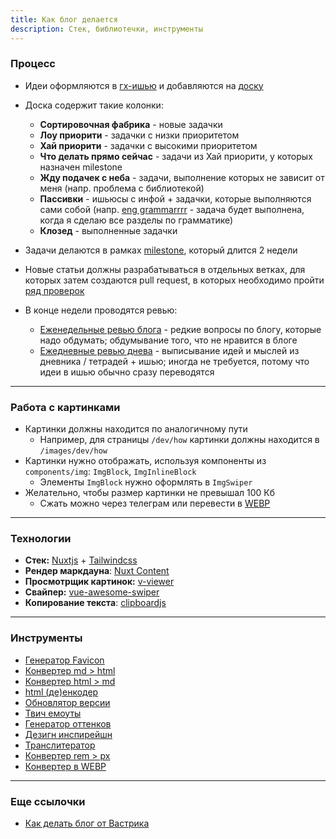 ```yaml
---
title: Как блог делается
description: Стек, библиотечки, инструменты
---
```


### Процесс

- Идеи оформляются в [гх-ишью](https://github.com/potykion/potykion.github.io/issues) и добавляются на [доску](https://github.com/potykion/potykion.github.io/projects/1)
  
- Доска содержит такие колонки:
  - **Сортировочная фабрика** - новые задачки
  - **Лоу приорити** - задачки с низки приоритетом
  - **Хай приорити** - задачки с высокими приоритетом
  - **Что делать прямо сейчас** - задачи из Хай приорити, у которых назначен milestone
  - **Жду подачек с неба** - задачи, выполнение которых не зависит от меня (напр. проблема с библиотекой)
  - **Пассивки** - ишьюсы с инфой + задачки, которые выполняются сами собой (напр. [eng grammarrrr](https://github.com/potykion/potykion.github.io/issues/159) - задача будет выполнена, когда я сделаю все разделы по грамматике)
  - **Клозед** - выполненные задачки

- Задачи делаются в рамках [milestone](https://github.com/potykion/potykion.github.io/milestones), который длится 2 недели
- Новые статьи должны разрабатываться в отдельных ветках, для которых затем создаются pull request, в которых необходимо пройти [ряд проверок](https://github.com/potykion/potykion.github.io/blob/main/.github/pull_request_template.md)

- В конце недели проводятся ревью:
  - [Еженедельные ревью блога](https://github.com/potykion/potykion.github.io/issues/88) - редкие вопросы по блогу, которые надо обдумать; обдумывание того, что не нравится в блоге
  - [Ежедневные ревью днева](https://github.com/potykion/potykion.github.io/issues/90) - выписывание идей и мыслей из дневника / тетрадей + ишью; иногда не требуется, потому что идеи в ишью обычно сразу переводятся

---

### Работа с картинками

- Картинки должны находится по аналогичному пути
  - Например, для страницы `/dev/how` картинки должны находится в `/images/dev/how`
- Картинки нужно отображать, используя компоненты из `components/img`: `ImgBlock`, `ImgInlineBlock`
  - Элементы `ImgBlock` нужно оформлять в `ImgSwiper`
- Желательно, чтобы размер картинки не превышал 100 Кб
  - Сжать можно через телеграм или перевести в [WEBP](https://image.online-convert.com/convert-to-webp)

---


### Технологии

- **Стек:** [Nuxtjs](https://nuxtjs.org) + [Tailwindcss](https://tailwindcss.com/)
- **Рендер маркдауна**: [Nuxt Content](https://content.nuxtjs.org/)
- **Просмотрщик картинок:** [v-viewer](https://github.com/mirari/v-viewer)
- **Свайпер:** [vue-awesome-swiper](https://github.com/surmon-china/vue-awesome-swiper)
- **Копирование текста**: [clipboardjs](https://clipboardjs.com)

---


### Инструменты

- [Генератор Favicon](https://favicon.io/favicon-converter/) 
- [Конвертер md > html](https://markdown-it.github.io/) 
- [Конвертер html > md](https://www.browserling.com/tools/html-to-markdown) 
- [html (де)енкодер](https://mothereff.in/html-entities) 
- [Обновлятор версии](https://www.npmjs.com/package/version-bump-prompt)
- [Твич емоуты](https://www.streamscheme.com/resources/emotes-meaning-complete-list-monkas-pogchamp-omegalul-kappa/) 
- [Генератор оттенков](https://maketintsandshades.com/) 
- [Дезигн инспирейшн](https://dribbble.com/) 
- [Транслитератор](https://translit.ru/seo/) 
- [Конвертер rem > px](http://www.standardista.com/px-to-rem-conversion-if-root-font-size-is-16px/)
- [Конвертер в WEBP]()

---

### Еще ссылочки 

- [Как делать блог от Вастрика](https://vas3k.ru/notes/how_to_blog/)

